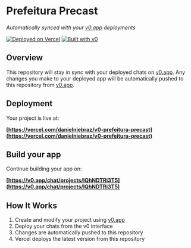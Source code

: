 # Prefeitura Precast

*Automatically synced with your [v0.app](https://v0.app) deployments*

[![Deployed on Vercel](https://img.shields.io/badge/Deployed%20on-Vercel-black?style=for-the-badge&logo=vercel)](https://vercel.com/danielniebraz/v0-prefeitura-precast)
[![Built with v0](https://img.shields.io/badge/Built%20with-v0.app-black?style=for-the-badge)](https://v0.app/chat/projects/lQhNDTRi3T5)

## Overview

This repository will stay in sync with your deployed chats on [v0.app](https://v0.app).
Any changes you make to your deployed app will be automatically pushed to this repository from [v0.app](https://v0.app).

## Deployment

Your project is live at:

**[https://vercel.com/danielniebraz/v0-prefeitura-precast](https://vercel.com/danielniebraz/v0-prefeitura-precast)**

## Build your app

Continue building your app on:

**[https://v0.app/chat/projects/lQhNDTRi3T5](https://v0.app/chat/projects/lQhNDTRi3T5)**

## How It Works

1. Create and modify your project using [v0.app](https://v0.app)
2. Deploy your chats from the v0 interface
3. Changes are automatically pushed to this repository
4. Vercel deploys the latest version from this repository
